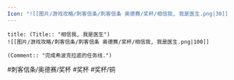 ```yaml
---
Icon: "![[图片/游戏攻略/刺客信条/刺客信条 奥德赛/奖杯/相信我, 我是医生.png|30]]"
---
```

```ad-common-bronze-trophy
title: (Title:: "相信我, 我是医生")
![[图片/游戏攻略/刺客信条/刺客信条 奥德赛/奖杯/相信我, 我是医生.png|100]]

(Comment:: "完成希波克拉底的任务线.")
```

#刺客信条/奥德赛/奖杯 #奖杯 #奖杯/铜
